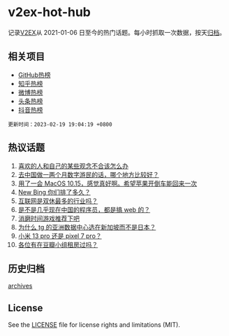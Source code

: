 # v2ex-hot-hub

 记录[V2EX](https://www.v2ex.com/)从 2021-01-06 日至今的热门话题。每小时抓取一次数据，按天[归档](archives)。
 
 ## 相关项目

- [GitHub热榜](https://github.com/snaildev/github-hot-hub)
- [知乎热榜](https://github.com/snaildev/zhihu-hot-hub)
- [微博热榜](https://github.com/snaildev/weibo-hot-hub)
- [头条热榜](https://github.com/snaildev/toutiao-hot-hub)
- [抖音热榜](https://github.com/snaildev/douyin-hot-hub)


 `更新时间：2023-02-19 19:04:19 +0800`

## 热议话题

1. [喜欢的人和自己的某些观念不合该怎么办](https://www.v2ex.com/t/917265)
1. [去中国做一两个月数字游民的话，哪个地方比较好？](https://www.v2ex.com/t/917282)
1. [用了一会 MacOS 10.15，感觉真好啊。希望苹果开倒车能回来一次](https://www.v2ex.com/t/917284)
1. [New Bing 你们排了多久？](https://www.v2ex.com/t/917306)
1. [互联网是双休最多的行业吗？](https://www.v2ex.com/t/917294)
1. [是不是几乎现在中国的程序员，都是搞 web 的？](https://www.v2ex.com/t/917340)
1. [消磨时间游戏推荐下吧](https://www.v2ex.com/t/917320)
1. [为什么 tg 的亚洲数据中心选在新加坡而不是日本？](https://www.v2ex.com/t/917245)
1. [小米 13 pro 还是 pixel 7 pro？](https://www.v2ex.com/t/917289)
1. [各位有在豆瓣小组租房过吗？](https://www.v2ex.com/t/917290)

## 历史归档

[archives](archives)

## License

See the [LICENSE](LICENSE) file for license rights and limitations (MIT).
